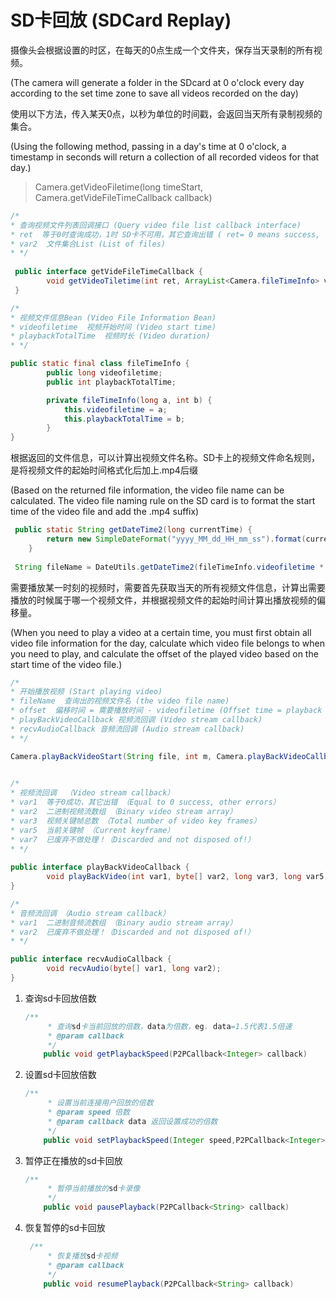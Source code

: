 # SD卡回放 (SDCard Replay)

摄像头会根据设置的时区，在每天的0点生成一个文件夹，保存当天录制的所有视频。

(The camera will generate a folder in the SDcard at 0 o'clock every day according to the set time zone to save all videos recorded on the day)

使用以下方法，传入某天0点，以秒为单位的时间戳，会返回当天所有录制视频的集合。

(Using the following method, passing in a day's time at 0 o'clock, a timestamp in seconds will return a collection of all recorded videos for that day.)

> Camera.getVideoFiletime(long timeStart, Camera.getVideFileTimeCallback callback)

```java
/*
* 查询视频文件列表回调接口 (Query video file list callback interface)
* ret  等于0时查询成功，1时 SD卡不可用，其它查询出错 ( ret= 0 means success, the SD card is unavailable at 1 and other value are incorrect.)
* var2  文件集合List (List of files)
* */  
   
 public interface getVideFileTimeCallback {
        void getVideoTiletime(int ret, ArrayList<Camera.fileTimeInfo> var2);
 }    

/*
* 视频文件信息Bean (Video File Information Bean)
* videofiletime  视频开始时间 (Video start time)
* playbackTotalTime  视频时长 (Video duration)
* */ 

public static final class fileTimeInfo {
        public long videofiletime;
        public int playbackTotalTime;

        private fileTimeInfo(long a, int b) {
            this.videofiletime = a;
            this.playbackTotalTime = b;
        }
}

```

根据返回的文件信息，可以计算出视频文件名称。SD卡上的视频文件命名规则，是将视频文件的起始时间格式化后加上.mp4后缀

(Based on the returned file information, the video file name can be calculated. The video file naming rule on the SD card is to format the start time of the video file and add the .mp4 suffix)

```java
 public static String getDateTime2(long currentTime) {
        return new SimpleDateFormat("yyyy_MM_dd_HH_mm_ss").format(currentTime);
    }
    
 String fileName = DateUtils.getDateTime2(fileTimeInfo.videofiletime * 1000) + ".mp4";
```





需要播放某一时刻的视频时，需要首先获取当天的所有视频文件信息，计算出需要播放的时候属于哪一个视频文件，并根据视频文件的起始时间计算出播放视频的偏移量。

(When you need to play a video at a certain time, you must first obtain all video file information for the day, calculate which video file belongs to when you need to play, and calculate the offset of the played video based on the start time of the video file.)

```java
/*
* 开始播放视频 (Start playing video)
* fileName  查询出的视频文件名 (the video file name)
* offset  偏移时间 = 需要播放时间 - videofiletime (Offset time = playback time required - videofiletime)
* playBackVideoCallback 视频流回调 (Video stream callback)
* recvAudioCallback 音频流回调 (Audio stream callback)
* */ 

Camera.playBackVideoStart(String file, int m, Camera.playBackVideoCallback callback, Camera.recvAudioCallback callback1)
  

/*
* 视频流回调  （Video stream callback）
* var1  等于0成功，其它出错 （Equal to 0 success, other errors）
* var2  二进制视频流数组 （Binary video stream array）
* var3  视频关键帧总数 （Total number of video key frames）
* var5  当前关键帧 （Current keyframe）
* var7  已废弃不做处理！（Discarded and not disposed of!）
* */    
    
public interface playBackVideoCallback {
        void playBackVideo(int var1, byte[] var2, long var3, long var5, boolean var7);
}   

/*
* 音频流回调 （Audio stream callback）
* var1  二进制音频流数组 （Binary audio stream array）
* var2  已废弃不做处理！（Discarded and not disposed of!）
* */  

public interface recvAudioCallback {
        void recvAudio(byte[] var1, long var2);
}
```

1. 查询sd卡回放倍数

   ```java
   /**
        * 查询sd卡当前回放的倍数，data为倍数，eg. data=1.5代表1.5倍速
        * @param callback
        */
       public void getPlaybackSpeed(P2PCallback<Integer> callback)
   ```

2. 设置sd卡回放倍数

   ```java
   /**
        * 设置当前连接用户回放的倍数
        * @param speed 倍数
        * @param callback data 返回设置成功的倍数
        */
       public void setPlaybackSpeed(Integer speed,P2PCallback<Integer> callback)
   ```

3. 暂停正在播放的sd卡回放

   ```java
   /**
        * 暂停当前播放的sd卡录像
        */
       public void pausePlayback(P2PCallback<String> callback)
   ```

4. 恢复暂停的sd卡回放

   ```java
    /**
        * 恢复播放sd卡视频
        * @param callback
        */
       public void resumePlayback(P2PCallback<String> callback)
   ```

